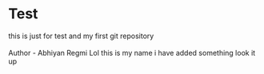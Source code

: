 # Test
this is just for test and my first git repository 
<br>
<br>
Author - Abhiyan Regmi
Lol this is my name i have added something look it up